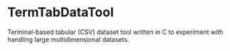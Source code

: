 # TermTabDataTool
Terminal-based tabular (CSV) dataset tool written in C to experiment with handling large multidimensional datasets.
